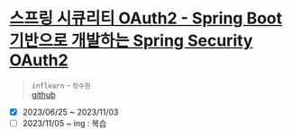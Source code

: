 # [스프링 시큐리티 OAuth2 - Spring Boot 기반으로 개발하는 Spring Security OAuth2](https://www.inflearn.com/course/%EC%A0%95%EC%88%98%EC%9B%90-%EC%8A%A4%ED%94%84%EB%A7%81-%EC%8B%9C%ED%81%90%EB%A6%AC%ED%8B%B0/dashboard)

> `inflearn` - `정수원`  
> [github](https://github.com/onjsdnjs/spring-security-oauth2)

- [x] 2023/06/25 ~ 2023/11/03
- [ ] 2023/11/05 ~ ing : 복습
